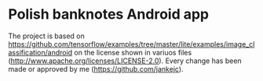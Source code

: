 # Polish banknotes Android app
The project is based on https://github.com/tensorflow/examples/tree/master/lite/examples/image_classification/android
on the license shown in variuos files (http://www.apache.org/licenses/LICENSE-2.0). 
Every change has been made or approved by me (https://github.com/jankejc).